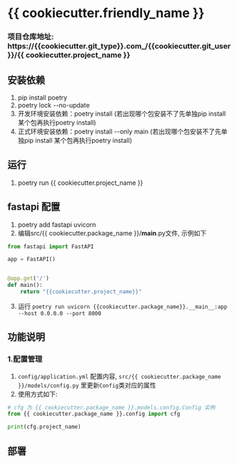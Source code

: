 # {{ cookiecutter.friendly_name }}

### 项目仓库地址: https://{{cookiecutter.git_type}}.com_/{{cookiecutter.git_user}}/{{ cookiecutter.project_name }}

## 安装依赖
1. pip install poetry
2. poetry lock --no-update
3. 开发环境安装依赖：poetry install (若出现哪个包安装不了先单独pip install 某个包再执行poetry install)
4. 正式环境安装依赖：poetry install --only main (若出现哪个包安装不了先单独pip install 某个包再执行poetry install)

## 运行
1. poetry run {{ cookiecutter.project_name }}

## fastapi 配置
1. poetry add fastapi uvicorn
2. 编辑src/{{ cookiecutter.package_name }}/__main__.py文件, 示例如下
```python
from fastapi import FastAPI

app = FastAPI()


@app.get('/')
def main():
    return "{{cookiecutter.project_name}}"
```
3. 运行 `poetry run uvicorn {{cookiecutter.package_name}}.__main__:app --host 0.0.0.0 --port 8000`

## 功能说明
### 1.配置管理
1. `config/application.yml` 配置内容, `src/{{ cookiecutter.package_name }}/models/config.py` 里更新`Config`类对应的属性
2. 使用方式如下:
```python
# cfg 为 {{ cookiecutter.package_name }}.models.config.Config 实例
from {{ cookiecutter.package_name }}.config import cfg

print(cfg.project_name)
```

## 部署
